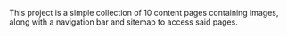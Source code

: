 This project is a simple collection of 10 content pages containing images, along with a navigation bar and sitemap to access said pages.
